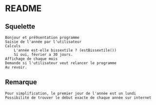 # README
## Squelette
	Bonjour et pré9sentation programme
	Saisie de l'année par l'utilisateur
	Calculs
		L'année est-elle bissextile ? (estBissextile())
		Si oui, février a 30 jours.
	Affichage de chaque mois
	Demande si l'utilisateur veut relancer le programme
	Au revoir.
	
## Remarque
	Pour simplification, le premier jour de l'année est un lundi
 	Possibilité de trouver le début exacte de chaque année sur internet

